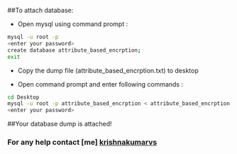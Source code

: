 ##To attach database:

* Open mysql using command prompt :
```sh
mysql -u root -p
<enter your password>
create database attribute_based_encrption;
exit
```

* Copy the dump file (attribute_based_encrption.txt) to desktop

* Open command prompt and enter following commands :

```sh
cd Desktop
mysql -u root -p attribute_based_encrption < attribute_based_encrption.txt
<enter your password>
```
##Your database dump is attached!

### For any help contact [me] [krishnakumarvs]
[krishnakumarvs]: <https://krishnakumarvs.com>